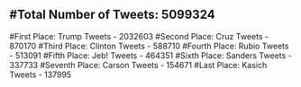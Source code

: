 #Total Number of Tweets: 5099324 
---
#First Place: Trump Tweets - 2032603
#Second Place: Cruz Tweets - 870170
#Third Place: Clinton Tweets - 588710
#Fourth Place: Rubio Tweets - 513091
#Fifth Place: Jeb! Tweets - 464351
#Sixth Place: Sanders Tweets - 337733
#Seventh Place: Carson Tweets - 154671
#Last Place: Kasich Tweets - 137995
